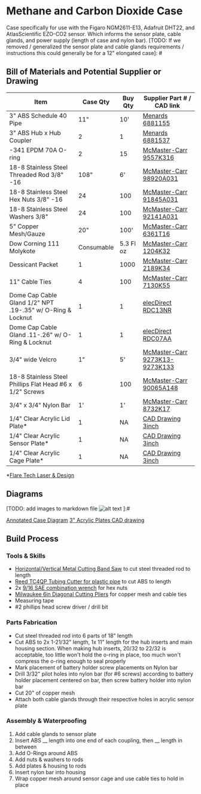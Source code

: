 # Methane and Carbon Dioxide Case

Case specifically for use with the Figaro NGM2611-E13, Adafruit DHT22, and AtlasScientific EZO-CO2 sensor.  Which informs the sensor plate, cable glands, and power supply (length of case and nylon bar).
[TODO: If we removed / generalized the sensor plate and cable glands requirements / instructions this could generally be for a 12" elongated case]: #

## Bill of Materials and Potential Supplier or Drawing

[columns? availability, manufacturer part number, manufacturer, notes]: #
[comment test]: #

| Item                                                       | Case Qty   | Buy Qty   |  Supplier Part # / CAD link |
| ---------------------------------------------------------- | ---------- | --------- |  -------------------------- |
| 3" ABS Schedule 40 Pipe                                    | 11"        | 10'       | [Menards 6881155 ](https://www.menards.com/main/plumbing/pipe-fittings/abs-pipe-fittings/10-abs-sch-40-plain-end-cellular-core-dwv-pipe/abs033000600hc/p-1444426392509-c-8562.htm) |
| 3" ABS Hub x Hub Coupler                                   | 2          | 1         | [Menards 6881537 ](https://www.menards.com/main/plumbing/pipe-fittings/abs-pipe-fittings/nibco-reg-hub-abs-dwv-coupling/i00975h/p-1444449159767-c-8562.htm) |
| -341 EPDM 70A O-ring                                       | 2          | 15        | [McMaster-Carr 9557K316](https://www.mcmaster.com/9557K316/) |
| 18-8 Stainless Steel Threaded Rod 3/8" -16                 | 108"       | 6'        | [McMaster-Carr 98920A031](https://www.mcmaster.com/98920A031/) |
| 18-8 Stainless Steel Hex Nuts 3/8" -16                     | 24         | 100       | [McMaster-Carr 91845A031](https://www.mcmaster.com/91845A031/) |
| 18-8 Stainless Steel Washers 3/8"                          | 24         | 100       | [McMaster-Carr 92141A031](https://www.mcmaster.com/92141A031/) |
| 5" Copper Mesh/Gauze                                       | 20"        | 100'      | [McMaster-Carr 6361T16 ](https://www.mcmaster.com/6361T16/) |
| Dow Corning 111 Molykote                                   | Consumable | 5.3 Fl oz | [McMaster-Carr 1204K32](https://www.mcmaster.com/1204K32/) |
| Dessicant Packet                                           | 1          | 1000      | [McMaster-Carr 2189K34](https://www.mcmaster.com/2189K34/) |
| 11" Cable Ties                                             | 4          | 100       | [McMaster-Carr 7130K55](https://www.mcmaster.com/7130K55/) |
| Dome Cap Cable Gland 1/2" NPT .19-.35" w/ O-Ring & Locknut | 1          | 1         | [elecDirect RDC13NR](https://www.elecdirect.com/cord-grips-strain-relief/cable-glands/dome-cap-cable-gland-1-2-npt-19-35-black-complete-with-o-ring-locknut) |
| Dome Cap Cable Gland .11-.26" w/ O-Ring & Locknut          | 1          | 1         | [elecDirect RDC07AA](https://www.elecdirect.com/cord-grips-strain-relief/cable-glands/dome-cap-cable-gland-pg7-11-26-black-complete-with-o-ring-locknut) |
| 3/4" wide Velcro                                           | 1"         | 5'        | [McMaster-Carr 9273K13-9273K133](https://www.mcmaster.com/9273K13-9273K133/) |
| 18-8 Stainless Steel Phillips Flat Head #6 x 1/2" Screws   | 6          | 100       | [McMaster-Carr 90065A148](https://www.mcmaster.com/90065A148/) |
| 3/4" x 3/4" Nylon Bar                                      | 1'         | 1'        | [McMaster-Carr 8732K17](https://www.mcmaster.com/8732K17/) |
| 1/4" Clear Acrylic Lid Plate*                              | 1          | NA        | [CAD Drawing 3inch](https://github.com/rrivirr/sonde/tree/master/panels) |
| 1/4" Clear Acrylic Sensor Plate*                           | 1          | NA        | [CAD Drawing 3inch](https://github.com/rrivirr/sonde/tree/master/panels) |
| 1/4" Clear Acrylic Cage Plate*                             | 1          | NA        | [CAD Drawing 3inch](https://github.com/rrivirr/sonde/tree/master/panels) |

*[Flare Tech Laser & Design](https://flaretechlaser.com/)

## Diagrams

[TODO: add images to markdown file ![alt text](https://github.com/[username]/[reponame]/blob/[branch]/image.jpg?raw=true) ]:#

[insert link to diagram of entire case w/ annotations and dimensions, multiple views = top, side, bottom]:#
[Annotated Case Diagram]()
[3" Acrylic Plates CAD drawing](https://github.com/rrivirr/sonde/tree/master/panels)

## Build Process

### Tools & Skills

- [Horizontal/Vertical Metal Cutting Band Saw](https://www.harborfreight.com/horizontal-vertical-metal-cutting-bandsaw-93762.html) to cut steel threaded rod to length 
- [Reed TC4QP Tubing Cutter for plastic pipe](https://www.reedmfgco.com/en/products/plastic-pipe-tools/quick-release-tubing-cutters-for-plastic-pipe/tc4qp/) to cut ABS to length
- 2x [9/16 SAE combination wrench](https://www.mcmaster.com/56255A34/) for hex nuts
- [Milwaukee 6in Diagonal Cutting Pliers](https://www.milwaukeetool.com/Products/Hand-Tools/Pliers/Diagonal-Cutters/48-22-6106) for copper mesh and cable ties
- Measuring tape
- #2 phillips head screw driver / drill bit

### Parts Fabrication

- Cut steel threaded rod into 6 parts of 18" length
- Cut ABS to 2x 1-21/32" length, 1x 11" length for the hub inserts and main housing section. When making hub inserts, 20/32 to 22/32 is acceptable, too little won't hold the o-ring in place, too much won't compress the o-ring enough to seal properly
- Mark placement of battery holder screw placements on Nylon bar
- Drill 3/32" pilot holes into nylon bar (for #6 screws) according to battery holder placement centered on bar, then screw battery holder into nylon bar
- Cut 20" of copper mesh
- Attach both cable glands through their respective holes in acrylic sensor plate

### Assembly & Waterproofing

1. Add cable glands to sensor plate
2. Insert ABS __ length into one end of each coupling, then __ length in between
3. Add O-Rings around ABS
4. Add nuts & washers to rods
5. Add plates & housing to rods
6. Insert nylon bar into housing
8. Wrap copper mesh around sensor cage and use cable ties to hold in place